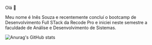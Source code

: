 Olá 👋

Meu nome é Inês Souza e recentemente concluí o bootcamp de Desenvolvimento Full STack da Recode Pro e iniciei neste semestre a faculdade de Análise e Desenvolvimento de Sistemas. 


![Anurag's GitHub stats](https://github-readme-stats.vercel.app/api?username=inesdev&show_icons=true&theme=radical)

